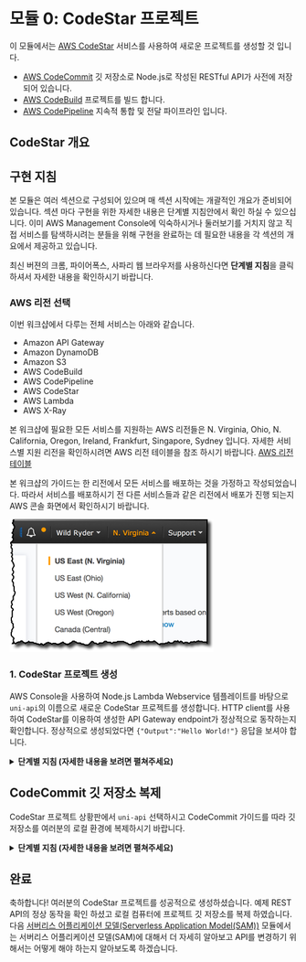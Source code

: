 <!-- $theme: default -->

# 모듈 0: CodeStar 프로젝트

이 모듈에서는 [AWS CodeStar](https://aws.amazon.com/codestar/) 서비스를 사용하여 새로운 프로젝트를 생성할 것 입니다.

* [AWS CodeCommit](https://aws.amazon.com/codecommit/) 깃 저장소로 Node.js로 작성된 RESTful API가 사전에 저장되어 있습니다.
* [AWS CodeBuild](https://aws.amazon.com/codebuild/) 프로젝트를 빌드 합니다.
* [AWS CodePipeline](https://aws.amazon.com/codepipeline/) 지속적 통합 및 전달 파이프라인 입니다.

## CodeStar 개요

<insert here>

## 구현 지침

본 모듈은 여러 섹션으로 구성되어 있으며 매 섹션 시작에는 개괄적인 개요가 준비되어 있습니다. 섹션 마다 구현을 위한 자세한 내용은 단계별 지침안에서 확인 하실 수 있으십니다. 이미 AWS Management Console에 익숙하시거나 둘러보기를 거치지 않고 직접 서비스를 탐색하시려는 분들을 위해 구현을 완료하는 데 필요한 내용을 각 섹션의 개요에서 제공하고 있습니다.

최신 버젼의 크롬, 파이어폭스, 사파리 웹 브라우저를 사용하신다면 **단계별 지침**을 클릭하셔서 자세한 내용을 확인하시기 바랍니다.

### AWS 리전 선택

이번 워크샵에서 다루는 전체 서비스는 아래와 같습니다.

- Amazon API Gateway
- Amazon DynamoDB
- Amazon S3
- AWS CodeBuild
- AWS CodePipeline
- AWS CodeStar
- AWS Lambda
- AWS X-Ray

본 워크샵에 필요한 모든 서비스를 지원하는 AWS 리전들은 N. Virginia, Ohio, N. California, Oregon, Ireland, Frankfurt, Singapore, Sydney 입니다. 자세한 서비스별 지원 리전을 확인하시려면 AWS 리전 테이블을 참조 하시기 바랍니다. [AWS 리전 테이블](https://aws.amazon.com/about-aws/global-infrastructure/regional-product-services/)

본 워크샵의 가이드는 한 리전에서 모든 서비스를 배포하는 것을 가정하고 작성되었습니다. 따라서 서비스를 배포하시기 전 다른 서비스들과 같은 리전에서 배포가 진행 되는지 AWS 콘솔 화면에서 확인하시기 바랍니다.

![Region selection screenshot](images/region-selection.png)

### 1. CodeStar 프로젝트 생성

AWS Console을 사용하여 Node.js Lambda Webservice 템플레이트를 바탕으로 `uni-api`의 이름으로 새로운 CodeStar 프로젝트를 생성합니다. HTTP client를 사용하여 CodeStar를 이용하여 생성한 API Gateway endpoint가 정상적으로 동작하는지 확인합니다. 정상적으로 생성되었다면 `{"Output":"Hello World!"}` 응답을 보셔야 합니다.

<details>
<summary><strong>단계별 지침 (자세한 내용을 보려면 펼쳐주세요)</strong></summary><p>

1. AWS Management 콘솔에서 **Services**를 선택한 다음 Developer Tools 섹션에서 **CodeStar** 를 선택하십시오.

1. 만약에 이전에 CodeStar 프로젝트를 사용하셨다면 4단계로 넘어가 주시기 바랍니다. 처음 CodeStar 프로젝트를 생성하시는 경우에는 아래와 같은 환영 메시지 화면을 보실수 있으십니다. **Start a project** 버튼을 클릭하여 다음 단계로 진행하시기 바랍니다.

    ![CodeStar 1](images/codestar-1.png)

1. 처음 CodeStar 프로젝트를 생성하시는 경우에는 아래 그림과 같이 CodeStar를 사용하는데 있어서 CodeCommit repositories, CodePipeline pipelines, CodeBuild와 같이 필요한 자원들을 AWS가 사용자를 대신해서 생성하는 역활을 생성을 허락 하는 것에 대한 확인 메시지를 보실수 있으십니다. **Yes, create role** 버튼을 클릭하여 다음 단계로 진행하시기 바랍니다.

    ![CodeStar 2](images/codestar-2.png)

1. 만약에 이전에 CodeStar 프로젝트를 사용하셨다면 프로젝트 리스트를 보실 수 있으십니다. **Create a new project** 버튼을 클릭하여 다음 단계로 넘어시기 바랍니다.

    ![CodeStar 3](images/codestar-3.png)

1. 왼쪽 네비게이션에서 CodeStar 프로젝트 범위를  **Web service**, **Node.js**, **AWS Lambda**를 선택하시기 바랍니다. 정상적으로 선택을 하셨다면 프로젝트 템플레이트 선택 옵션이 **Express.js** AWS Lambda를 사용하는 웹서비스만을 보실 수 있으십니다. **Express.js**를 선택하여 다음 단계로 진행하시기 바랍니다.

    ![CodeStar 4](images/codestar-4.png)

1. **Project name**에 `uni-api`를 입력하시고 우측 하단의 **Create Project** 버튼을 클릭하여 다음 단계로 진행하시기 바랍니다.

    ![CodeStar 5](images/codestar-5.png)

1. **Display Name**에 이름을 입력하시고 **Email**을 확인하시기 바랍니다. 아래 그림에는 보여 지고는 있지 않습니다만 여러분의 IAM 사용자 계정 정보가 입력란에 보여야 합니다. 모두 작성하셨다면 우측 하단의 **Next** 버튼을 클릭하여 다음 단계로 진행하시기 바랍니다.

    ![CodeStar 6](images/codestar-6.png)

1. 다음 화면에서는 프로젝트 코드를 어떻게 수정할 것인지 문의하는 화면을 보실 수 있으십니다. 이 설정화면은 뒤의 섹션에서 다시 설정을 할 것입니다. 지금은 우측 하단의 **Skip** 버튼을 클릭하여 다음 단계로 진행하시기 바랍니다.

    ![CodeStar 7](images/codestar-7.png)

1. CodeStar 프로젝트 상황판에서 여러분의 프로젝트를 확인 하실 수 있으십니다. 새로운 프로젝트를 생성한 뒤에는 CodeStar가 프로젝트에 필요한 CodeCommit, CodeBuild, CodePipeline 및 추가로 선택한 템플레이트에 필요한 자원들을 생성하는데 약간의 시간이 소요됩니다. 우측 상단의 진행율 상태가 100%가 되면 프로젝트에 필요한 자원들의 생성이 완료되었음을 의미 합니다.

    ![CodeStar 8](images/codestar-8.png)

1. 프로젝트 생성후 처음으로 실행되는 CodePipeline은 자동적으로 실행 됩니다. 자원 생성이 완료가 되면 여러분이 실행을 하지 않더라도 자동적으로 CodePipeline을 실행합니다. CodePipeline은 아래와 같이 총 3 단계로 이루어져 있습니다.

1. Once provisioning is complete, there will be a brief delay as the CodePipeline pipeline executes for the first time.  The pipeline consists of three stages:

    * Source stage: 소스 코드가 CodeCommit 저장소로 부터 복사 됩니다.
    * Build stage: CodeBuild 프로젝트는 buildspec.yml 파일에 정의된 명령들을 수행하여 소스코드로 부터 배포가능한 컴파일된 결과물을 생성합니다. 이 실습의 경우 서버리스 어플리케이션 모델 (Serverless Application Model (SAM))이 생성 됩니다.
    * Deploy stage: CloudFormation을 사용하여 배포가능한 SAM 결과물이 해당 Lambda 함수 및 API Gateway 환경에 배포 됩니다.

    모든 단계가 완료되면 API Gateway **Application endpoint** 접근 가능한 종단이 상황판에 표시가 됩니다.

    ![CodeStar 9](images/codestar-9.png)

1. **Application endpoint** 를 열어 `{"Output":"Hello World!"}` 응답 메시지를 확인하시기 바랍니다.

    ![CodeStar 10](images/codestar-10.png)

1. 축하합니다. CodeStar를 사용하여 서버리스 웹 서비스 프로젝트를 성공적으로 생성하였습니다. 다음 섹션에서는 깃 클라이언트를 사용하여 여러분의 로컬 컴퓨터로 프로젝트를 복제 하도록 하겠습니다.

</p></details>

## CodeCommit 깃 저장소 복제

CodeStar 프로젝트 상황판에서 `uni-api` 선택하시고 CodeCommit 가이드를 따라 깃 저장소를 여러분의 로컬 환경에 복제하시기 바랍니다.

<details>
<summary><strong>단계별 지침 (자세한 내용을 보려면 펼쳐주세요)</strong></summary><p>

1. CodeStar 프로젝트 상황판의 우측 상단의 **Connect Tools** 버튼을 클릭 하시기 바랍니다.

    ![CodeStar 11](images/codestar-11.png)
    만약에 이전에 CodeStar 프로젝트를 사용하셨다면  **Connect** 버튼이 좌측 하단 **Commit** 부분에도 있습니다.
    ![CodeStar 11](images/codestar-11b.png)

1. **Visual Studio**, **Eclipse**, **Command line tools**을 이용하여 CodeCommit 저장소를 복제하는 가이드를 보실 수 있습니다. 운영체제별 **macOS**, **Windows**, **Linux** 및 **HTTPS**, **SSH**와 같은 접근 방식에 따른 가이드를 제공하고 있습니다. 가이드를 따라서 깃 저장소를 여러분의 로컬 컴퓨터에 복제하시기 바랍니다.

    ![CodeStar 12](images/codestar-12.png)

1. 축하합니다. `uni-api` 프로젝트를 로컬 컴퓨터에 복제를 완료 하였습니다. 다음 모듈에서는 로컬에서 소스코드 수정을 및 커밋을 하고 프로젝트 깃 저장소에 푸쉬(변경 사항을 업로드)를 하여 자동으로 프로젝트의 지속적 통합 및 전달 파이프라인을 실행 하도록 하겠습니다.

</p></details>

## 완료

축하합니다! 여러분의 CodeStar 프로젝트를 성공적으로 생성하셨습니다. 예제 REST API의 정상 동작을 확인 하셨고 로컬 컴퓨터에 프로젝트 깃 저장소를 복제 하였습니다. 다음 [서버리스 어플리케이션 모델(Serverless Application Model(SAM))](../1_ServerlessApplicationModel) 모듈에서는 서버리스 어플리케이션 모델(SAM)에 대해서 더 자세히 알아보고 API를 변경하기 위해서는 어떻게 해야 하는지 알아보도록 하겠습니다.
